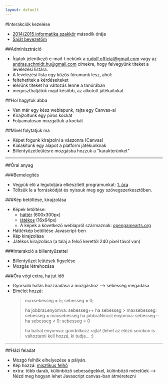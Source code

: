 ```yaml
---
layout: default
---
```

#Interakciók kezelése

 - [2014/2015 informatika szakkör][szakkor_honlap] második órája
 - [Saját bevezetőm][bevezeto]

[szakkor_honlap]: http://rizsi.github.io/szakkor2014/index.html
[bevezeto]: http://rizsi.github.io/szakkor2014/orak/hr-02/bevezeto.html

##Adminisztráció

 - Írjatok jelentkező e-mail-t nekünk a [rudolf.official@gmail.com](mailto:rudolf.official@gmail.com) vagy az [andras.schmidt.hu@gmail.com](mailto:andras.schmidt.hu@gmail.com) címekre, hogy felvegyünk titeket a levelezési listára.
 - A levelezési lista egy közös fórumunk lesz, ahol:
  - feltehetitek a kérdéseiteket
  - elérünk titeket ha változás lenne a tanórában
  - megoszthatjátok majd később, az alkotott játékaitokat

##Hol hagytuk abba

 - Van már egy kész weblapunk, rajta egy Canvas-al
 - Kirajzoltunk egy piros kockát
 - Folyamatosan mozgattuk a kockát

##Mivel folytatjuk ma

 - Képet fogunk kirajzolni a vászonra (Canvas)
 - Kialakítunk egy alapot a platform játékunknak
 - Billentyűzetleütésre mozgásba hozzuk a "karakterünket"

---------------------------

##Órai anyag

###Bemelegítés

 - Vegyük elő a legutoljára elkészített programunkat: [1. óra](http://rizsi.github.io/szakkor2014/orak/sa-01/program.html)
 - Töltsük le a forráskódját és nyissuk meg egy szövegszerkesztőben.

###Kép betöltése, kirajzolása

 - Képek letöltése:
   - [háttér]( http://rizsi.github.io/szakkor2014/orak/hr-02/background.png) (600x300px)
   - [játékos]( http://rizsi.github.io/szakkor2014/orak/hr-02/stickman.png) (16x64px)
   - A képek a következő weblapról származnak: [opengamearts.org](http://opengameart.org/content/glitch-ilmenskie-undergroundcave-terrain-svg)
 - Háttérkép betöltése Javascript-ben
 - Kép kirajzolása
 - Játékos kirajzolása (a talaj a felső kerettől 240 pixel távol van)
 
###Interakció a billentyűzettel
 
 - Billentyűzet leütések figyelése
 - Mozgás létrehozása
 
###Óra végi extra, ha jut idő

 - Gyorsuló hatás hozzáadása a mozgáshoz --> sebesség megadása
 - Elmélet hozzá:
   > maxsebesseg = 5;
   > sebesseg = 0;
   > 
   > ha jobbraLenyomva:
   >     sebesseg++
   >     ha sebesseg > maxsebesseg:
   >         sebesseg = maxsebesseg
   > ha jobbraNincsLenyomva:
   >     sebesseg--
   >     ha sebesseg < 0:
   >         sebesseg = 0
   >
   > ha balraLenyomva:
   >     gondolkozz rajta!
   >     (lehet az előző sorokon is változtatni kell hozzá, ki tudja... :)
 
-------------------------------

##Házi feladat

 - Mozgó felhők elhelyezése a pályán.
  - Kép hozzá: [misztikus felhő](http://rizsi.github.io/szakkor2014/orak/hr-02/mistic_cloud.png)
  - extra: több darab, különböző sebességekkel, különböző méretűek --> Nézd meg hogyan lehet Javascript canvas-ban átméretezni